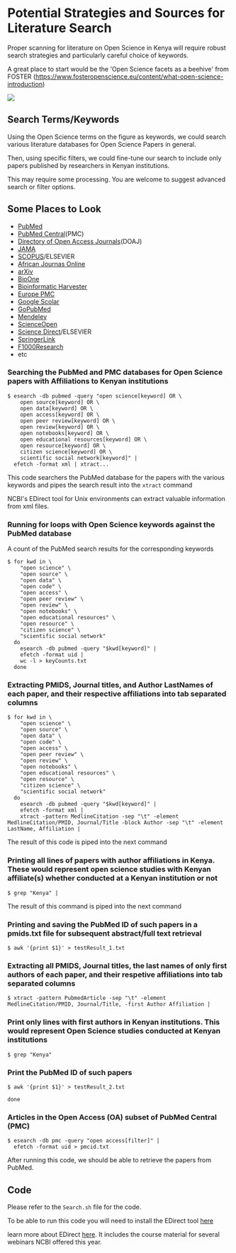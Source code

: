 # Potential Strategies and Sources for Literature Search
Proper scanning for literature on Open Science in Kenya will require robust search strategies and particularly careful choice of keywords.

A great place to start would be the 'Open Science facets as a beehive' from FOSTER (https://www.fosteropenscience.eu/content/what-open-science-introduction)

![](https://www.fosteropenscience.eu/sites/default/files/images/OpenScienceBuildingBlocks.JPG)

## Search Terms/Keywords
Using the Open Science terms on the figure as keywords, we could search various literature databases for Open Science Papers in general.

Then, using specific filters, we could fine-tune our search to include only papers published by researchers in Kenyan institutions.

This may require some processing. You are welcome to suggest advanced search or filter options.

## Some Places to Look
* [PubMed](https://www.ncbi.nlm.nih.gov/pubmed)
* [PubMed Central](https://www.ncbi.nlm.nih.gov/pmc/)(PMC)
* [Directory of Open Access Journals](https://doaj.org/)(DOAJ)
* [JAMA](https://jamanetwork.com/)
* [SCOPUS](https://www.elsevier.com/solutions/scopus)/ELSEVIER
* [African Journas Online](https://www.ajol.info/)
* [arXiv](https://arxiv.org/)
* [BioOne](http://www.bioone.org/)
* [Bioinformatic Harvester](https://links.bioinformatics.ca/links_directory/tool/9872/harvester)
* [Europe PMC](https://europepmc.org/)
* [Google Scolar](https://scholar.google.com/)
* [GoPubMed](https://library.tmc.edu/database/gopubmed/)
* [Mendeley](https://www.mendeley.com/)
* [ScienceOpen](https://www.scienceopen.com/)
* [Science Direct](https://www.sciencedirect.com/)/ELSEVIER
* [SpringerLink](https://link.springer.com/)
* [F1000Research](https://f1000research.com/)
* etc

### Searching the PubMed and PMC databases for Open Science papers with Affiliations to Kenyan institutions

```
$ esearch -db pubmed -query "open science[keyword] OR \
	open source[keyword] OR \
	open data[keyword] OR \
	open access[keyword] OR \
	open peer review[keyword] OR \
	open review[keyword] OR \
	open notebooks[keyword] OR \
	open educational resources[keyword] OR \
	open resource[keyword] OR \
	citizen science[keyword] OR \
	scientific social network[keyword]" |
  efetch -format xml | xtract...
```

This code searchers the PubMed database for the papers with the various keywords and pipes the search result into the ```xtract``` command

NCBI's EDirect tool for Unix environments can extract valuable information from xml files.

### Running for loops with Open Science keywords against the PubMed database

A count of the PubMed search results for the corresponding keywords

```
$ for kwd in \
	"open science" \
	"open source" \
	"open data" \
	"open code" \
	"open access" \
	"open peer review" \
	"open review" \
	"open notebooks" \
	"open educational resources" \
	"open resource" \
	"citizen science" \
	"scientific social network"
  do 
	esearch -db pubmed -query "$kwd[keyword]" |
	efetch -format uid | 
	wc -l > keyCounts.txt
  done
```

### Extracting PMIDS, Journal titles, and Author LastNames of each paper, and their respective affiliations into tab separated columns

```
$ for kwd in \
	"open science" \
	"open source" \
	"open data" \
	"open code" \
	"open access" \
	"open peer review" \
	"open review" \
	"open notebooks" \
	"open educational resources" \
	"open resource" \
	"citizen science" \
	"scientific social network"
  do 
	esearch -db pubmed -query "$kwd[keyword]" |
	efetch -format xml |
	xtract -pattern MedlineCitation -sep "\t" -element MedlineCitation/PMID, Journal/Title -block Author -sep "\t" -element LastName, Affiliation |
```

The result of this code is piped into the next command

### Printing all lines of papers with author affiliations in Kenya. These would represent open science studies with Kenyan affiliate(s) whether conducted at a Kenyan institution or not

```
$ grep "Kenya" | 
```

The result of this command is piped into the next command

### Printing and saving the PubMed ID of such papers in a pmids.txt file for subsequent abstract/full text retrieval

```
$ awk '{print $1}' > testResult_1.txt
```

### Extracting all PMIDS, Journal titles, the last names of only first authors of each paper, and their respetive affiliations into tab separated columns

```
$ xtract -pattern PubmedArticle -sep "\t" -element MedlineCitation/PMID, Journal/Title, -first Author Affiliation |
```

### Print only lines with first authors in Kenyan institutions. This would represent Open Science studies conducted at Kenyan institutions

```
$ grep "Kenya"
```

### Print the PubMed ID of such papers

```
$ awk '{print $1}' > testResult_2.txt

done
```

### Articles in the Open Access (OA) subset of PubMed Central (PMC)

```
$ esearch -db pmc -query "open access[filter]" |
  efetch -format uid > pmcid.txt
```

After running this code, we should be able to retrieve the papers from PubMed.

## Code
Please refer to the ```Search.sh``` file for the code.

To be able to run this code you will need to install the EDirect tool [here](https://github.com/esohkevin/OpenScienceKEHackathon/blob/master/EDirect.md)

learn more about EDirect [here](https://dataguide.nlm.nih.gov/classes/edirect-for-pubmed/materials.html). It includes the course material for several webinars NCBI offered this year.
